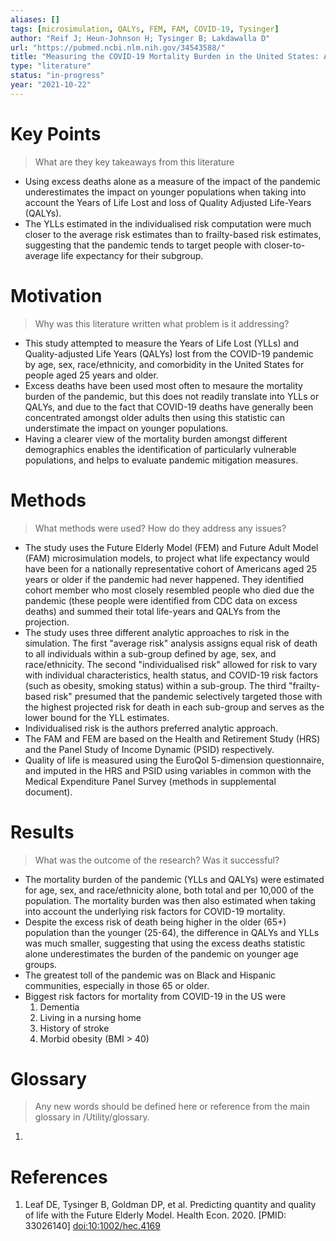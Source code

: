 ```yaml
---
aliases: []
tags: [microsimulation, QALYs, FEM, FAM, COVID-19, Tysinger]
author: "Reif J; Heun-Johnson H; Tysinger B; Lakdawalla D"
url: "https://pubmed.ncbi.nlm.nih.gov/34543588/"
title: "Measuring the COVID-19 Mortality Burden in the United States: A Microsimulation Study"
type: "literature"
status: "in-progress"
year: "2021-10-22"
---
```


# Key Points

> What are they key takeaways from this literature

- Using excess deaths alone as a measure of the impact of the pandemic underestimates the impact on younger populations when taking into account the Years of Life Lost and loss of Quality Adjusted Life-Years (QALYs).
- The YLLs estimated in the individualised risk computation were much closer to the average risk estimates than to frailty-based risk estimates, suggesting that the pandemic tends to target people with closer-to-average life expectancy for their subgroup.

# Motivation

> Why was this literature written what problem is it addressing?

- This study attempted to measure the Years of Life Lost (YLLs) and Quality-adjusted Life Years (QALYs) lost from the COVID-19 pandemic by age, sex, race/ethnicity, and comorbidity in the United States for people aged 25 years and older.
- Excess deaths have been used most often to mesaure the mortality burden of the pandemic, but this does not readily translate into YLLs or QALYs, and due to the fact that COVID-19 deaths have generally been concentrated amongst older adults then using this statistic can understimate the impact on younger populations. 
- Having a clearer view of the mortality burden amongst different demographics enables the identification of particularly vulnerable populations, and helps to evaluate pandemic mitigation measures.

# Methods

> What methods were used? How do they address any issues?

- The study uses the Future Elderly Model (FEM) and Future Adult Model (FAM) microsimulation models, to project what life expectancy would have been for a nationally representative cohort of Americans aged 25 years or older if the pandemic had never happened. They identified cohort member who most closely resembled people who died due the pandemic (these people were identified from CDC data on excess deaths) and summed their total life-years and QALYs from the projection.
- The study uses three different analytic approaches to risk in the simulation. The first "average risk" analysis assigns equal risk of death to all individuals within a sub-group defined by age, sex, and race/ethnicity. The second "individualised risk" allowed for risk to vary with individual characteristics, health status, and COVID-19 risk factors (such as obesity, smoking status) within a sub-group. The third "frailty-based risk" presumed that the pandemic selectively targeted those with the highest projected risk for death in each sub-group and serves as the lower bound for the YLL estimates.
- Individualised risk is the authors preferred analytic approach.
- The FAM and FEM are based on the Health and Retirement Study (HRS) and the Panel Study of Income Dynamic (PSID) respectively.
- Quality of life is measured using the EuroQol 5-dimension questionnaire, and imputed in the HRS and PSID using variables in common with the Medical Expenditure Panel Survey (methods in supplemental document).


# Results

> What was the outcome of the research? Was it successful?

- The mortality burden of the pandemic (YLLs and QALYs) were estimated for age, sex, and race/ethnicity alone, both total and per 10,000 of the population. The mortality burden was then also estimated when taking into account the underlying risk factors for COVID-19 mortality.
- Despite the excess risk of death being higher in the older (65+) population than the younger (25-64), the difference in QALYs and YLLs was much smaller, suggesting that using the excess deaths statistic alone underestimates the burden of the pandemic on younger age groups.
- The greatest toll of the pandemic was on Black and Hispanic communities, especially in those 65 or older. 
- Biggest risk factors for mortality from COVID-19 in the US were
	1. Dementia
	2. Living in a nursing home
	3. History of stroke
	4. Morbid obesity (BMI > 40)

# Glossary
> Any new words should be defined here or reference from the main glossary in /Utility/glossary.
1. 

# References
1. Leaf DE, Tysinger B, Goldman DP, et al. Predicting quantity and quality of life with the Future Elderly Model. Health Econ. 2020. [PMID: 33026140] [doi:10:1002/hec.4169](https://onlinelibrary.wiley.com/doi/10.1002/hec.4169)